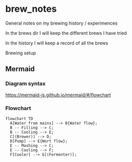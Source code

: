 # brew_notes

General notes on my brewing history / experimences

In the brews dir I will keep the different brews I have tried

In the history I will keep a record of all the brews

Brewing setup

## Mermaid
### Diagram syntax
https://mermaid-js.github.io/mermaid/#/flowchart

### Flowchart
```mermaid
flowchart TD
  A[Water from mains] --> B{Water flow};
  B -- Filling --> C;
  B -- Cooling --> E;
  C[(Brewer)] --> D;
  D[Pump] --> E{Wort flow};
  E -- Mashing --> C;
  E -- Cooling --> F;
  F[Cooler] --> G[(Fermenter)];


